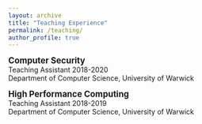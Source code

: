 ```yaml
---
layout: archive
title: "Teaching Experience"
permalink: /teaching/
author_profile: true
---
```


<big>**Computer Security**</big>  
Teaching Assistant   2018-2020  
Department of Computer Science, University of Warwick

<big>**High Performance Computing**</big>    
Teaching Assistant   2018-2019  
Department of Computer Science, University of Warwick